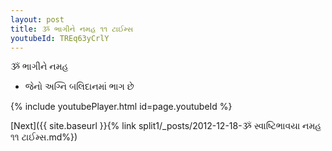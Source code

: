 ```yaml
---
layout: post
title: ૐ ભાગીને નમહ ૧૧ ટાઈમ્સ
youtubeId: TREq63yCrlY
---
```

 
 
 ૐ ભાગીને નમહ  
 
 -  જેનો અગ્નિ બલિદાનમાં ભાગ છે 
 
  
 
  
 
 
 
 
 
 


{% include youtubePlayer.html id=page.youtubeId %}
 
[Next]({{ site.baseurl }}{% link  split1/_posts/2012-12-18-ૐ સ્વાષ્ટિભાવયા નમહ ૧૧ ટાઈમ્સ.md%})
 
